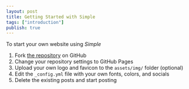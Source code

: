 ```yaml
---
layout: post
title: Getting Started with Simple
tags: ["introduction"]
publish: true
---
```


To start your own website using *Simple*

1. Fork [the repository](https://github.com/danaamundsen/simple) on GitHub
2. Change your repository settings to GitHub Pages
3. Upload your own logo and favicon to the `assets/img/` folder (optional)
4. Edit the `_config.yml` file with your own fonts, colors, and socials
5. Delete the existing posts and start posting
